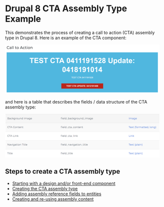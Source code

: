 # Drupal 8 CTA Assembly Type Example

This demonstrates the process of creating a call to action (CTA) assembly type in Drupal 8. Here is an example of the CTA component:

![CTA Assembly Type Example](./img/cta-component.png "CTA Assembly Type Example")

and here is a table that describes the fields / data structure of the CTA assembly type:

![CTA Data Structure](./img/cta-data-structure.png "CTA Data Structure")

## Steps to create a CTA assembly type

* [ Starting with a design and/or front-end component ](./steps/0-design-and-fe-component.md)
* [ Creating the CTA assembly type ](./steps/1-creating-the-cta-assembly-type.md)
* [ Adding assembly reference fields to entities ](./steps/2-adding-assembly-reference-fields.md)
* [ Creating and re-using assembly content ](./steps/3-creating-assembly-content.md)
